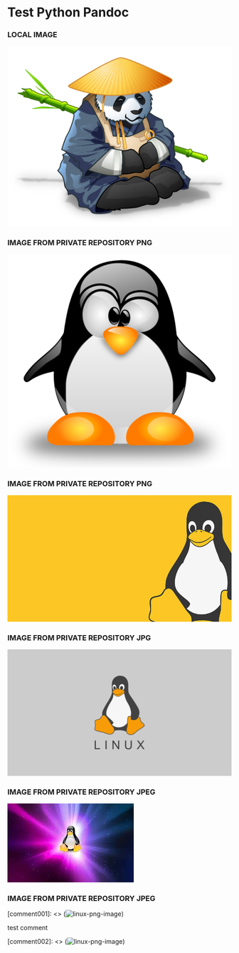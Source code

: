# Test Python Pandoc


### LOCAL IMAGE

![image-from-local](../img/XenPanda.jpg)

### IMAGE FROM PRIVATE REPOSITORY PNG

![linux-png-image](https://raw.githubusercontent.com/lbrealdev/private-images/main/linux.png)

### IMAGE FROM PRIVATE REPOSITORY PNG

![linux-png-image](https://raw.githubusercontent.com/lbrealdev/private-images/main/linux-tux.png)

### IMAGE FROM PRIVATE REPOSITORY JPG

![linux-png-image](https://raw.githubusercontent.com/lbrealdev/private-images/main/linux-tux-minimalism.jpg)

### IMAGE FROM PRIVATE REPOSITORY JPEG

![linux-png-image](https://raw.githubusercontent.com/lbrealdev/private-images/main/linux-tux-cosmos.jpeg)


### IMAGE FROM PRIVATE REPOSITORY JPEG

[comment001]: <> (![linux-png-image](https://github.com/repo/images/main/asset/linux-tux-cosmos.jpeg))

test comment

[comment002]: <> (![linux-png-image](https://github.com/repo/images/main/asset/linux-tux-cosmos.jpeg))


<!--- (![linux-png-image](https://raw.githubusercontent.com/lbrealdev/private-images/main/linux-tux-cosmos.jpeg)) ---!>
